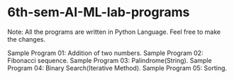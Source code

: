 # 6th-sem-AI-ML-lab-programs

Note: All the programs are written in Python Language. Feel free to make the changes.

Sample Program 01: Addition of two numbers.
Sample Program 02: Fibonacci sequence.
Sample Program 03: Palindrome(String).
Sample Program 04: Binary Search(Iterative Method).
Sample Program 05: Sorting.
